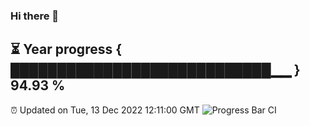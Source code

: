 ### Hi there 👋
⏳ Year progress { ████████████████████████████▁▁ } 94.93 %
---
⏰ Updated on Tue, 13 Dec 2022 12:11:00 GMT
![Progress Bar CI](https://github.com/Moyi321/Moyi321/workflows/Progress%20Bar%20CI/badge.svg)
